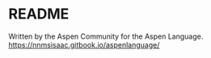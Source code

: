# README

Written by the Aspen Community for the Aspen Language.
https://nnmsisaac.gitbook.io/aspenlanguage/

